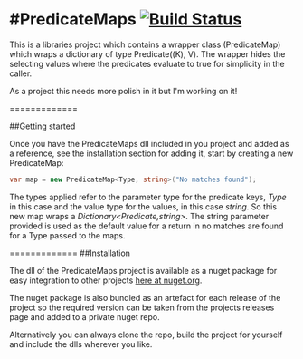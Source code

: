 #PredicateMaps
[![Build Status](https://travis-ci.org/Patypus/PredicateMaps.svg?branch=master)](https://travis-ci.org/Patypus/PredicateMaps)
=============
This is a libraries project which contains a wrapper class (PredicateMap) which wraps a dictionary of type Predicate((K), V). The wrapper hides the selecting values where the predicates evaluate to true for simplicity in the caller.

As a project this needs more polish in it but I'm working on it!

=============

##Getting started

Once you have the PredicateMaps dll included in you project and added as a reference, see the installation section for adding it, start by creating a new PredicateMap:
```C#
var map = new PredicateMap<Type, string>("No matches found");
```
The types applied refer to the parameter type for the predicate keys, *Type* in this case and the value type for the values, in this case *string*. So this new map wraps a *Dictionary<Predicate<Type>,string>*. The string parameter provided is used as the default value for a return in no matches are found for a Type passed to the maps. 

=============
##Installation

The dll of the PredicateMaps project is available as a nuget package for easy integration to other projects [here at nuget.org](https://www.nuget.org/packages/PredicateMaps).

The nuget package is also bundled as an artefact for each release of the project so the required version can be taken from the projects releases page and added to a private nuget repo.

Alternatively you can always clone the repo, build the project for yourself and include the dlls wherever you like.
